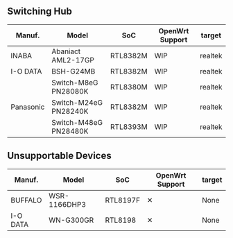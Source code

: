 ## Switching Hub

<table>
	<thead>
		<tr class="active">
			<th>Manuf.</th>
			<th>Model</th>
			<th>SoC</th>
			<th>OpenWrt Support</th>
			<th>target</th>
		</tr>
	</thead>
	<tbody>
		<tr>
			<td rowspan="1">INABA</td>
			<td>Abaniact AML2-17GP</td>
			<td>RTL8382M</td>
			<td>WIP</td>
			<td>realtek</td>
		</tr>
		<tr>
			<td rowspan="1">I-O DATA</td>
			<td>BSH-G24MB</td>
			<td>RTL8382M</td>
			<td>WIP</td>
			<td>realtek</td>
		</tr>
		<tr>
			<td rowspan="3">Panasonic</td>
			<td>Switch-M8eG PN28080K</td>
			<td>RTL8380M</td>
			<td>WIP</td>
			<td>realtek</td>
		</tr>
		<tr>
			<td>Switch-M24eG PN28240K</td>
			<td>RTL8382M</td>
			<td>WIP</td>
			<td>realtek</td>
		</tr>
		<tr>
			<td>Switch-M48eG PN28480K</td>
			<td>RTL8393M</td>
			<td>WIP</td>
			<td>realtek</td>
		</tr>
	</tbody>
</table>

## Unsupportable Devices

<table>
	<thead>
		<tr class="active">
			<th>Manuf.</th>
			<th>Model</th>
			<th>SoC</th>
			<th>OpenWrt Support</th>
			<th>target</th>
		</tr>
	</thead>
	<tbody>
		<tr>
			<td>BUFFALO</td>
			<td>WSR-1166DHP3</td>
			<td>RTL8197F</td>
			<td>&#10005;</td>
			<td>None</td>
		</tr>
		<tr>
			<td>I-O DATA</td>
			<td>WN-G300GR</td>
			<td>RTL8198</td>
			<td>&#10005;</td>
			<td>None</td>
		</tr>
	</tbody>
</table>
